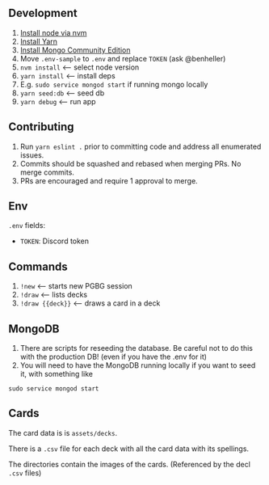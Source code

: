 ## Development

1. [Install node via nvm](https://github.com/nvm-sh/nvm)
1. [Install Yarn](https://classic.yarnpkg.com/en/docs/install)
1. [Install Mongo Community Edition](https://docs.mongodb.com/manual/installation/)
1. Move `.env-sample` to `.env` and replace `TOKEN` (ask @benheller)
1. `nvm install` <-- select node version
1. `yarn install` <-- install deps
1.  E.g. `sudo service mongod start` if running mongo locally
1. `yarn seed:db` <-- seed db
1. `yarn debug` <-- run app

## Contributing
1. Run `yarn eslint .` prior to committing code and address all enumerated issues.
1. Commits should be squashed and rebased when merging PRs. No merge commits.
1. PRs are encouraged and require 1 approval to merge.

## Env

`.env` fields:

 * `TOKEN`: Discord token

## Commands

1. `!new` <-- starts new PGBG session
1. `!draw` <-- lists decks
1. `!draw {{deck}}` <-- draws a card in a deck

## MongoDB

1. There are scripts for reseeding the database. Be careful not to do this with the production DB! (even if you have the .env for it)
1. You will need to have the MongoDB running locally if you want to seed it, with something like
```
sudo service mongod start
```

## Cards

The card data is is `assets/decks`.

There is a `.csv` file for each deck with all the card data with its spellings.

The directories contain the images of the cards. (Referenced by the decl `.csv` files)
